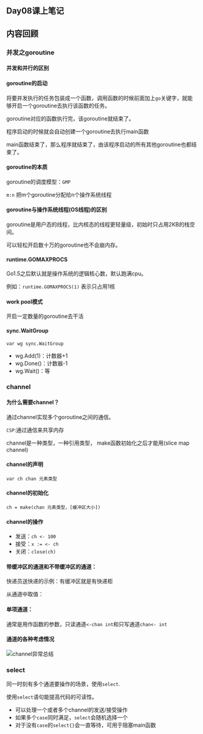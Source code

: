 ## Day08课上笔记

## 内容回顾

### 并发之goroutine

#### 并发和并行的区别

#### goroutine的启动

将要并发执行的任务包装成一个函数，调用函数的时候前面加上`go`关键字，就能够开启一个goroutine去执行该函数的任务。

goroutine对应的函数执行完，该goroutine就结束了。

程序启动的时候就会自动创建一个goroutine去执行main函数

main函数结束了，那么程序就结束了，由该程序启动的所有其他goroutine也都结束了。

#### goroutine的本质

goroutine的调度模型：`GMP`

`m:n` 把m个goroutine分配给n个操作系统线程

#### goroutine与操作系统线程(OS线程)的区别

goroutine是用户态的线程，比内核态的线程更轻量级，初始时只占用2KB的栈空间。

可以轻松开启数十万的goroutine也不会崩内存。

#### runtime.GOMAXPROCS

Go1.5之后默认就是操作系统的逻辑核心数，默认跑满cpu。

例如：`runtime.GOMAXPROCS(1)`  表示只占用1核

#### work pool模式

开启一定数量的goroutine去干活

#### sync.WaitGroup

`var wg sync.WaitGroup`

- wg.Add(1)：计数器+1
- wg.Done()：计数器-1
- wg.Wait()：等

### channel

#### 为什么需要channel？

通过channel实现多个goroutine之间的通信。

`CSP`:通过通信来共享内存

channel是一种类型，一种引用类型， make函数初始化之后才能用(slice map channel)

#### channel的声明

`var ch chan 元素类型`

#### channel的初始化

`ch = make(chan 元素类型，[缓冲区大小])`

#### channel的操作

- 发送：`ch <- 100`
- 接受：`x := <- ch`
- 关闭：`close(ch)`

#### 带缓冲区的通道和不带缓冲区的通道：

快递员送快递的示例：有缓冲区就是有快递柜

从通道中取值：

#### 单项通道：

通常是用作函数的参数，只读通道`<-chan int`和只写通道`chan<- int`

#### 通道的各种考虑情况

![channel异常总结](https://www.liwenzhou.com/images/Go/concurrence/channel01.png)



### select

同一时刻有多个通道要操作的场景，使用`select`.

使用`select`语句能提高代码的可读性。

- 可以处理一个或者多个channel的发送/接受操作
- 如果多个`case`同时满足，`select`会随机选择一个
- 对于没有`case`的`select{}`会一直等待，可用于阻塞main函数